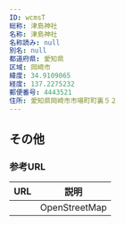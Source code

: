 ```yaml
---
ID: wcmsT
総称: 津島神社
名称: 津島神社
名称読み: null
別名: null
都道府県: 愛知県
区域: 岡崎市
緯度: 34.9109065
経度: 137.2275232
郵便番号: 4443521
住所: 愛知県岡崎市市場町町裏５２
---
```


## その他

### 参考URL

| URL | 説明          |
| --- | ------------- |
|     | OpenStreetMap |
